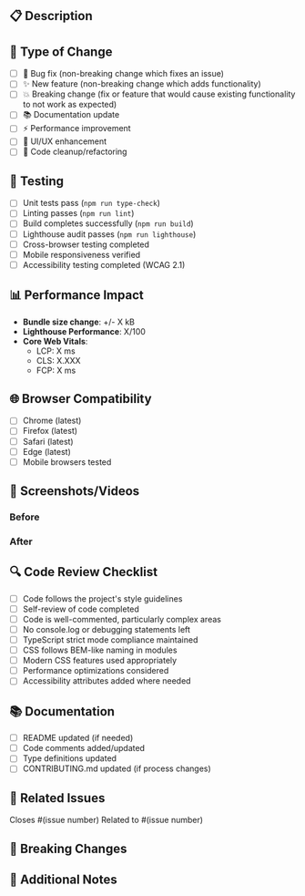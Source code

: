 ## 📋 Description
<!-- Provide a brief description of the changes and the motivation behind them -->

## 🔧 Type of Change
<!-- Mark relevant options with an "x" -->
- [ ] 🐛 Bug fix (non-breaking change which fixes an issue)
- [ ] ✨ New feature (non-breaking change which adds functionality)
- [ ] 💥 Breaking change (fix or feature that would cause existing functionality to not work as expected)
- [ ] 📚 Documentation update
- [ ] ⚡ Performance improvement
- [ ] 🎨 UI/UX enhancement
- [ ] 🧹 Code cleanup/refactoring

## 🧪 Testing
<!-- Mark completed items with an "x" -->
- [ ] Unit tests pass (`npm run type-check`)
- [ ] Linting passes (`npm run lint`)
- [ ] Build completes successfully (`npm run build`)
- [ ] Lighthouse audit passes (`npm run lighthouse`)
- [ ] Cross-browser testing completed
- [ ] Mobile responsiveness verified
- [ ] Accessibility testing completed (WCAG 2.1)

## 📊 Performance Impact
<!-- Fill in the performance metrics -->
- **Bundle size change**: +/- X kB
- **Lighthouse Performance**: X/100
- **Core Web Vitals**:
  - LCP: X ms
  - CLS: X.XXX
  - FCP: X ms

## 🌐 Browser Compatibility
<!-- Mark tested browsers with an "x" -->
- [ ] Chrome (latest)
- [ ] Firefox (latest) 
- [ ] Safari (latest)
- [ ] Edge (latest)
- [ ] Mobile browsers tested

## 📸 Screenshots/Videos
<!-- Add screenshots for visual changes, before/after comparisons -->

### Before
<!-- Screenshot or description of current state -->

### After  
<!-- Screenshot or description of new state -->

## 🔍 Code Review Checklist
<!-- Mark completed items with an "x" -->
- [ ] Code follows the project's style guidelines
- [ ] Self-review of code completed
- [ ] Code is well-commented, particularly complex areas
- [ ] No console.log or debugging statements left
- [ ] TypeScript strict mode compliance maintained
- [ ] CSS follows BEM-like naming in modules
- [ ] Modern CSS features used appropriately
- [ ] Performance optimizations considered
- [ ] Accessibility attributes added where needed

## 📚 Documentation
<!-- Mark if documentation was updated -->
- [ ] README updated (if needed)
- [ ] Code comments added/updated
- [ ] Type definitions updated
- [ ] CONTRIBUTING.md updated (if process changes)

## 🔗 Related Issues
<!-- Link to related issues -->
Closes #(issue number)
Related to #(issue number)

## 🚨 Breaking Changes
<!-- If this introduces breaking changes, describe them here -->

## 📝 Additional Notes
<!-- Any additional information, concerns, or context -->